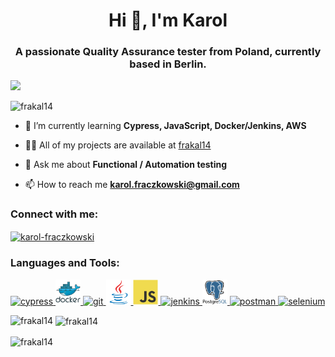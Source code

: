 <h1 align="center">Hi 👋, I'm Karol</h1>
<h3 align="center">A passionate Quality Assurance tester from Poland, currently based in Berlin.</h3>
<img align="right alt"Coding" width="400" src="https://miro.medium.com/v2/resize:fit:1278/1*C1fOBHUKKKDS_TBmWVczFQ.gif">

<p align="left"> <img src="https://komarev.com/ghpvc/?username=frakal14&label=Profile%20views&color=0e75b6&style=flat" alt="frakal14" /> </p>

- 🌱 I’m currently learning **Cypress, JavaScript, Docker/Jenkins, AWS**

- 👨‍💻 All of my projects are available at [frakal14](frakal14)

- 💬 Ask me about **Functional / Automation testing**

- 📫 How to reach me **karol.fraczkowski@gmail.com**

<h3 align="left">Connect with me:</h3>
<p align="left">
<a href="https://linkedin.com/in/karol-fraczkowski" target="blank"><img align="center" src="https://raw.githubusercontent.com/rahuldkjain/github-profile-readme-generator/master/src/images/icons/Social/linked-in-alt.svg" alt="karol-fraczkowski" height="30" width="40" /></a>
</p>

<h3 align="left">Languages and Tools:</h3>
<p align="left"> <a href="https://www.cypress.io" target="_blank" rel="noreferrer"> <img src="https://raw.githubusercontent.com/simple-icons/simple-icons/6e46ec1fc23b60c8fd0d2f2ff46db82e16dbd75f/icons/cypress.svg" alt="cypress" width="40" height="40"/> </a> <a href="https://www.docker.com/" target="_blank" rel="noreferrer"> <img src="https://raw.githubusercontent.com/devicons/devicon/master/icons/docker/docker-original-wordmark.svg" alt="docker" width="40" height="40"/> </a> <a href="https://git-scm.com/" target="_blank" rel="noreferrer"> <img src="https://www.vectorlogo.zone/logos/git-scm/git-scm-icon.svg" alt="git" width="40" height="40"/> </a> <a href="https://www.java.com" target="_blank" rel="noreferrer"> <img src="https://raw.githubusercontent.com/devicons/devicon/master/icons/java/java-original.svg" alt="java" width="40" height="40"/> </a> <a href="https://developer.mozilla.org/en-US/docs/Web/JavaScript" target="_blank" rel="noreferrer"> <img src="https://raw.githubusercontent.com/devicons/devicon/master/icons/javascript/javascript-original.svg" alt="javascript" width="40" height="40"/> </a> <a href="https://www.jenkins.io" target="_blank" rel="noreferrer"> <img src="https://www.vectorlogo.zone/logos/jenkins/jenkins-icon.svg" alt="jenkins" width="40" height="40"/> </a> <a href="https://www.postgresql.org" target="_blank" rel="noreferrer"> <img src="https://raw.githubusercontent.com/devicons/devicon/master/icons/postgresql/postgresql-original-wordmark.svg" alt="postgresql" width="40" height="40"/> </a> <a href="https://postman.com" target="_blank" rel="noreferrer"> <img src="https://www.vectorlogo.zone/logos/getpostman/getpostman-icon.svg" alt="postman" width="40" height="40"/> </a> <a href="https://www.selenium.dev" target="_blank" rel="noreferrer"> <img src="https://raw.githubusercontent.com/detain/svg-logos/780f25886640cef088af994181646db2f6b1a3f8/svg/selenium-logo.svg" alt="selenium" width="40" height="40"/> </a> </p>

<p><img align="left" src="https://github-readme-stats.vercel.app/api/top-langs?username=frakal14&show_icons=true&locale=en&layout=compact" alt="frakal14" /></p>

<p>&nbsp;<img align="center" src="https://github-readme-stats.vercel.app/api?username=frakal14&show_icons=true&locale=en" alt="frakal14" /></p>

<p><img align="center" src="https://github-readme-streak-stats.herokuapp.com/?user=frakal14&" alt="frakal14" /></p>
